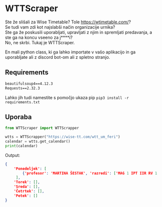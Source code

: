 # WTTScraper

Ste že slišali za Wise Timetable? Tole https://wtimetable.com/?  
Se tudi vam zdi kot najslabši način organizacije urnika?  
Ste ga že poskusili uporabljati, upravljati z njim in spremljati predavanja, a ste ga na koncu vseeno za j****i?  
No, ne skrbi. Tukaj je WTTScraper.

En mali python class, ki ga lahko importate v vašo aplikacijo in ga uporabljate ali z discord bot-om ali z spletno stranjo.

## Requirements
```txt
beautifulsoup4==4.12.3
Requests==2.32.3
```
Lahko jih tudi namestite s pomočjo ukaza pip `pip3 install -r requirements.txt`

## Uporaba
```python
from WTTScraper import WTTScrapper

wtts = WTTScrapper("https://wise-tt.com/wtt_um_feri")
calendar = wtts.get_calendar()
print(calendar)
```
Output:
```json
{
    'Ponedeljek': [
        {'profesor': 'MARTINA ŠESTAK', 'razredi': ['MAG 1 IPT IIR RV 1'], 'predmet': 'PODATKOVNE TEHNOLOGIJE IN STORITVE', 'ucilnica': '(RU) G3-laboratorij Lumiere, klet', 'zacetek': '07:00', 'konec': '10:00'}
     ],
    'Torek': [],
    'Sreda': [],
    'Četrtek': [],
    'Petek': []
}
```
